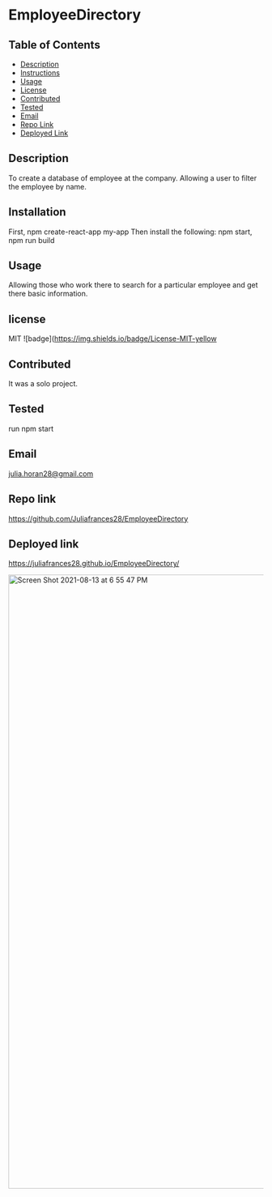 # EmployeeDirectory 


## Table of Contents

 * [Description](#Description)
 * [Instructions](#Instructions)
 * [Usage](#Usage)
 * [License](#License)
 * [Contributed](#Tested)
 * [Tested](#Installation)
 * [Email](#Email)
 * [Repo Link](#Repolink)
 * [Deployed Link](#Deployedlink)
 

## Description
To create a database of employee at the company. Allowing a user to filter the employee by name. 

## Installation
First, npm create-react-app my-app Then install the following: npm start, npm run build 

## Usage
Allowing those who work there to search for a particular employee and get there basic information. 


## license
MIT ![badge](https://img.shields.io/badge/License-MIT-yellow

## Contributed
It was a solo project.

## Tested
run npm start 

## Email
julia.horan28@gmail.com

## Repo link
https://github.com/Juliafrances28/EmployeeDirectory

## Deployed link
https://juliafrances28.github.io/EmployeeDirectory/

<img width="1213" alt="Screen Shot 2021-08-13 at 6 55 47 PM" src="https://user-images.githubusercontent.com/67694214/129425447-407b9c7b-0d81-4cc6-9bee-74909ddd0e73.png">



